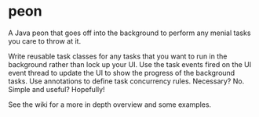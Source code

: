 peon
====

A Java peon that goes off into the background to perform any menial tasks you care to throw at it.

Write reusable task classes for any tasks that you want to run in the background rather than lock up your UI. Use the task events fired on the UI event thread to update the UI to show the progress of the background tasks. Use annotations to define task concurrency rules. Necessary? No. Simple and useful? Hopefully!

See the wiki for a more in depth overview and some examples.
